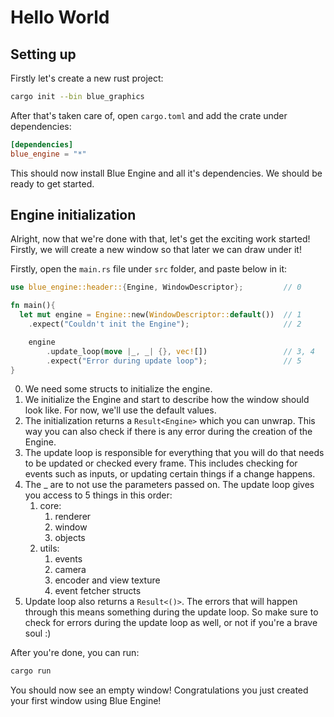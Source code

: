 # Hello World

## Setting up

Firstly let's create a new rust project:

```bash
cargo init --bin blue_graphics
```

After that's taken care of, open `cargo.toml` and add the crate under dependencies:

```toml
[dependencies]
blue_engine = "*"
```

This should now install Blue Engine and all it's dependencies. We should be ready to get started.

## Engine initialization

Alright, now that we're done with that, let's get the exciting work started! Firstly, we will create a new window so that later we can draw under it!

Firstly, open the `main.rs` file under `src` folder, and paste below in it:

```rust
use blue_engine::header::{Engine, WindowDescriptor};         // 0

fn main(){
  let mut engine = Engine::new(WindowDescriptor::default())  // 1
    .expect("Couldn't init the Engine");                     // 2

    engine
        .update_loop(move |_, _| {}, vec![])                 // 3, 4
        .expect("Error during update loop");                 // 5
}
```

0. We need some structs to initialize the engine.
1. We initialize the Engine and start to describe how the window should look like. For now, we'll use the default values.
2. The initialization returns a `Result<Engine>` which you can unwrap. This way you can also check if there is any error during the creation of the Engine.
3. The update loop is responsible for everything that you will do that needs to be updated or checked every frame. This includes checking for events such as inputs, or updating certain things if a change happens.
4. The _ are to not use the parameters passed on. The update loop gives you access to 5 things in this order:
    1. core:
       1. renderer
       2. window
       3. objects
    2. utils:
       1. events
       2. camera
       3. encoder and view texture
       4. event fetcher structs
5. Update loop also returns a `Result<()>`. The errors that will happen through this means something during the update loop. So make sure to check for errors during the update loop as well, or not if you're a brave soul :)

After you're done, you can run:

```bash
cargo run
```

You should now see an empty window! Congratulations you just created your first window using Blue Engine!
